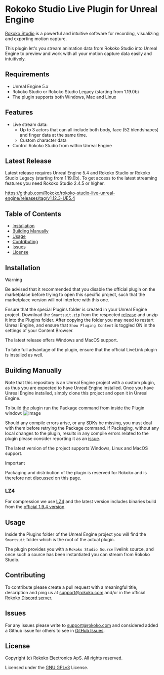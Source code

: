 # Rokoko Studio Live Plugin for Unreal Engine
[Rokoko Studio](https://www.rokoko.com/en/products/studio) is a powerful and intuitive software for recording, visualizing and exporting motion capture.

This plugin let's you stream animation data from Rokoko Studio into Unreal Engine to preview and work with all your motion capture data easily and intuitively.

## Requirements
- Unreal Engine 5.x
- Rokoko Studio or Rokoko Studio Legacy (starting from 1.19.0b)
- The plugin supports both Windows, Mac and Linux

## Features
- Live stream data:
  * Up to 3 actors that can all include both body, face (52 blendshapes) and finger data at the same time.
  * Custom character data
- Control Rokoko Studio from within Unreal Engine

## Latest Release
Latest release requires Unreal Engine 5.4 and Rokoko Studio or Rokoko Studio Legacy (starting from 1.19.0b).
To get access to the latest streaming features you need Rokoko Studio 2.4.5 or higher.

https://github.com/Rokoko/rokoko-studio-live-unreal-engine/releases/tag/v1.12.3-UE5.4

## Table of Contents
- [Installation](#installation)
- [Building Manually](#building-manually)
- [Usage](#usage)
- [Contributing](#contributing)
- [Issues](#issues)
- [License](#license)

## Installation
> [!WARNING]
> Be advised that it recommended that you disable the official plugin on the marketplace before trying to open this specific project, such that the marketplace version will not interfere with this one.

Ensure that the special Plugins folder is created in your Unreal Engine project. Download the `Smartsuit.zip` from the respected [release](https://github.com/Rokoko/rokoko-studio-live-unreal-engine/releases)
and unzip it into the Plugins folder.
After copying the folder you may need to restart Unreal Engine, and ensure that `Show Pluging Content` is toggled ON in the settings of your Content Browser.

The latest release offers Windows and MacOS support.

To take full advantage of the plugin, ensure that the official LiveLink plugin is installed as well.

## Building Manually
Note that this repository is an Unreal Engine project with a custom plugin, as thus you are expected to have Unreal Engine installed.
Once you have Unreal Engine installed, simply clone this project and open it in Unreal Engine.

To build the plugin run the Package command from inside the Plugin window:
![image](https://github.com/user-attachments/assets/ff8060e8-bcd4-4eb9-94d3-9c35b501258c)

Should any compile errors arise, or any SDKs be missing, you must deal with them before retrying the Package command. If Packaging, without any local changes to the plugin, results in any compile errors related to the plugin please consider reporting it as an [issue](#issues).

The latest version of the project supports Windows, Linux and MacOS support.

> [!IMPORTANT]
> Packaging and distribution of the plugin is reserved for Rokoko and is therefore not discussed on this page.

### LZ4
For compression we use [LZ4](https://github.com/lz4/lz4) and the latest version includes binaries build from the [official 1.9.4 version](https://github.com/lz4/lz4/releases/tag/v1.9.4).

## Usage

Inside the Plugins folder of the Unreal Engine project you will find the `Smartsuit` folder which is the root of the actual plugin.

The plugin provides you with a `Rokoko Studio Source` livelink source, and once such a source has been instantiated you can stream from Rokoko Studio.

## Contributing

To contribute please create a pull request with a meaningful title, description and ping us at support@rokoko.com and/or in the official Rokoko [Discord server](https://discordapp.com/channels/897473293500710912/897482352417202176).

## Issues

For any issues please write to support@rokoko.com and considered added a Github issue for others to see in [GitHub Issues](https://github.com/RokokoElectronics/rokoko-studio-unreal-sample-project/issues).

## License

Copyright (c) Rokoko Electronics ApS. All rights reserved.

Licensed under the [GNU GPLv3](https://github.com/RokokoElectronics/rokoko-studio-unreal-sample-project/blob/master/LICENSE.md) License.
